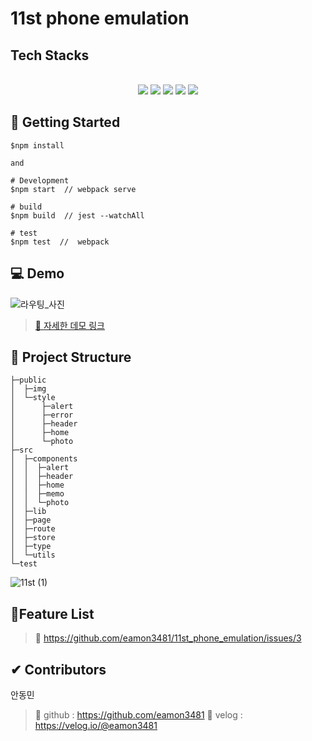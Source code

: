 # 11st phone emulation

## Tech Stacks

<p align="center">

</br>

  <img src="https://img.shields.io/badge/Typescript-3178C6?style=flat-square&logo=Typescript&logoColor=white"/>
   <img src="https://img.shields.io/badge/JavaScript-F7DF1E?style=flat-square&logo=JavaScript&logoColor=white"/>
  <img src="https://img.shields.io/badge/CSS3-1572B6?style=flat-square&logo=CSS3&logoColor=white"/>
  <img src="https://img.shields.io/badge/HTML5-E34F26?style=flat-square&logo=HTML5&logoColor=white"/>
  <img src="https://img.shields.io/badge/Jest-E34F26?style=flat-square&logo=Jest&logoColor=white"/>

</p>

## 🚀 Getting Started

```
$npm install

and

# Development
$npm start  // webpack serve

# build
$npm build  // jest --watchAll

# test
$npm test  //  webpack
```

## 💻 Demo

![라우팅_사진](https://user-images.githubusercontent.com/68339352/130436375-6c94032d-4795-46e3-b18e-6c80fb8b9ec4.gif)

> [🔗 자세한 데모 링크](https://github.com/eamon3481/11st_phone_emulation/wiki/Detail-Demo)

## 📃 Project Structure

```
├─public
│  ├─img
│  └─style
│      ├─alert
│      ├─error
│      ├─header
│      ├─home
│      └─photo
├─src
│  ├─components
│  │  ├─alert
│  │  ├─header
│  │  ├─home
│  │  ├─memo
│  │  └─photo
│  ├─lib
│  ├─page
│  ├─route
│  ├─store
│  ├─type
│  └─utils
└─test
```

![11st (1)](https://user-images.githubusercontent.com/68339352/130448588-4474e219-b3f6-4dd4-adb1-31245c05e20f.png)

## 🚴Feature List

> 🔗 https://github.com/eamon3481/11st_phone_emulation/issues/3

## ✔ Contributors

안동민

> 🔗 github : https://github.com/eamon3481
> 🔗 velog : https://velog.io/@eamon3481
